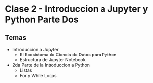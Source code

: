 # Clase 2 - Introduccion a Jupyter y Python Parte Dos


## Temas

* Introduccion a Jupyter
    - El Ecosistema de Ciencia de Datos para Python
    - Estructura de Jupyter Notebook
* 2da Parte de la Introduccion a Python
    * Listas
    * For y While Loops
